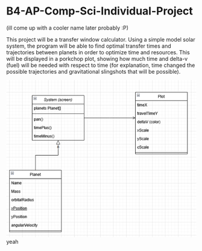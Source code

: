 # B4-AP-Comp-Sci-Individual-Project
(ill come up with a cooler name later probably :P)

This project will be a transfer window calculator. Using a simple model solar system, the program will be able to find optimal transfer times and trajectories between planets in order to optimize time and resources. This will be displayed in a porkchop plot, showing how much time and delta-v (fuel) will be needed with respect to time (for explanation, time changed the possible trajectories and gravitational slingshots that will be possible). 

![image](https://github.com/ZackWellborn/B4-AP-Comp-Sci-Individual-Project/blob/main/images/ClassDiagramOne.png)
yeah

